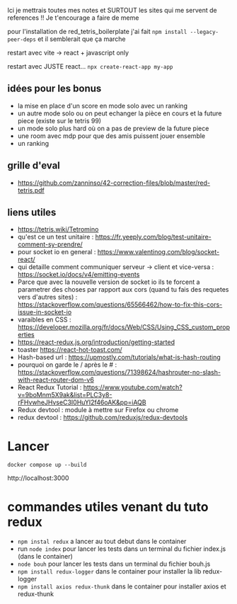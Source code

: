 Ici je mettrais toutes mes notes et SURTOUT les sites qui me servent de references !!
Je t'encourage a faire de meme

pour l'installation de red_tetris_boilerplate j'ai fait `npm install --legacy-peer-deps` et il semblerait que ça marche

restart avec vite -> react + javascript only

restart avec JUSTE react... `npx create-react-app my-app`

## idées pour les bonus
* la mise en place d'un score en mode solo avec un ranking
* un autre mode solo ou on peut echanger la pièce en cours et la future piece (existe sur le tetris 99)
* un mode solo plus hard où on a pas de preview de la future piece
* une room avec mdp pour que des amis puissent jouer ensemble
* un ranking


## grille d'eval
* https://github.com/zanninso/42-correction-files/blob/master/red-tetris.pdf

## liens utiles
* https://tetris.wiki/Tetromino
* qu'est ce un test unitaire : https://fr.yeeply.com/blog/test-unitaire-comment-sy-prendre/
* pour socket io en general : https://www.valentinog.com/blog/socket-react/
* qui detaille comment communiquer serveur -> client et vice-versa : https://socket.io/docs/v4/emitting-events
* Parce que avec la nouvelle version de socket io ils te forcent a parametrer des choses par rapport aux cors (quand tu fais des requetes vers d'autres sites) : https://stackoverflow.com/questions/65566462/how-to-fix-this-cors-issue-in-socket-io
* varaibles en CSS : https://developer.mozilla.org/fr/docs/Web/CSS/Using_CSS_custom_properties
* https://react-redux.js.org/introduction/getting-started
* toaster https://react-hot-toast.com/
* Hash-based url : https://upmostly.com/tutorials/what-is-hash-routing
* pourquoi on garde le / après le # : https://stackoverflow.com/questions/71398624/hashrouter-no-slash-with-react-router-dom-v6
* React Redux Tutorial : https://www.youtube.com/watch?v=9boMnm5X9ak&list=PLC3y8-rFHvwheJHvseC3I0HuYI2f46oAK&pp=iAQB
* Redux devtool : module à mettre sur Firefox ou chrome
* redux devtool : https://github.com/reduxjs/redux-devtools
# Lancer

```
docker compose up --build
```
http://localhost:3000


# commandes utiles venant du tuto redux
* `npm instal redux` a lancer au tout debut dans le container
* run `node index` pour lancer les tests dans un terminal du fichier index.js (dans le container)
* `node bouh` pour lancer les tests dans un terminal du fichier bouh.js
* `npm install redux-logger` dans le container pour installer la lib redux-logger
* `npm install axios redux-thunk` dans le container pour installer axios et redux-thunk